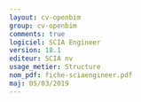 ```yaml
---
layout: cv-openbim
group: cv-openbim
comments: true
logiciel: SCIA Engineer
version: 18.1
editeur: SCIA nv
usage_metier: Structure
nom_pdf: fiche-sciaengineer.pdf
maj: 05/03/2019
---
```

